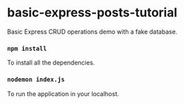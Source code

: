 # basic-express-posts-tutorial
Basic Express CRUD operations demo with a fake database.

### `npm install`

To install all the dependencies.

### `nodemon index.js`

To run the application in your localhost.
